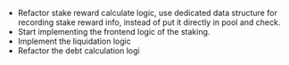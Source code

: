 - Refactor stake reward calculate logic, use dedicated data structure for recording stake reward info, instead of put it directly in pool and check.
- Start implementing the frontend logic of the staking.
- Implement the liquidation logic
- Refactor the debt calculation logi